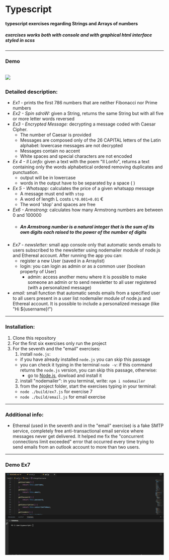 # **Typescript**
#### typescript exercises regarding Strings and Arrays of numbers
##### exercises works both with console and with graphical html interface styled in scss
---
### **Demo**
![](https://github.com/alessandraCo/typescript/blob/main/typescript.gif)
---
### **Detailed description:**
* *Ex1 -* prints the first 786 numbers that are neither Fibonacci nor Prime numbers
* *Ex2 - Spin sdroW:* given a String, returns the same String but with all five or more letter words reversed
* *Ex3 - Encrypted Message:* decrypting a message coded with Caesar Cipher. 
    * The number of Caesar is provided
    * Messages are composed only of the 26 CAPITAL letters of the Latin alphabet: lowercase messages are not decrypted
    * Messages contain no accent
    * White spaces and special characters are not encoded
* *Ex 4 - Il Lonfo:* given a text with the poem "Il Lonfo", returns a text containing only the words alphabetical ordered removing duplicates and punctuation.
   * output will be in lowercase
   * words in the output have to be separated by a space ( )
* *Ex 5 - Whatsapp:* calculates the price of a given whatsapp message
   * A message must end with `stop`
   * A word of length L costs `L*0.001+0.01` €
   * The word 'stop' and spaces are free 
* *Ex6 - Armstrong:* calculates how many Armstrong numbers are between 0 and 100000 
   * ##### *An Armstrong number is a natural integer that is the sum of its own digits each raised to the power of the number of digits*
* *Ex7 - newsletter:* small app console only that automatic sends emails to users subscribed to the newsletter using nodemailer module of node.js and Ethereal account. After running the app you can:
   * register a new User (saved in a Arraylist)
   * login: you can login as admin or as a common user (boolean property of User)
     * admin: access another menu where it is possible to make someone an admin or to send newsletter to all user registered (with a personalized message)
* *email:* small function that automatic sends emails from a specified user to all users present in a user list nodemailer module of node.js and Ethereal account. It is possible to include a personalized message (like "Hi ${username}!")
---
### **Installation:**
1. Clone this repository
2. For the first six exercises only run the project
3. For the seventh and the "email" exercises:
   1. install `node.js`:
   *  if you have already installed `node.js` you can skip this passage
   * you can check it typing in the terminal `node -v`: if this command returns the `node.js` version, you can skip this passage, otherwise:
      * go to [Node.js](https://nodejs.org), dowload and install it
   2. install "nodemailer": in you terminal, write: `npm i nodemailer` 
   3. from the project folder, start the exercises typing in your terminal:
   * `node ./build/ex7.js` for exercise 7
   * `node ./build/email.js` for email exercise
---
### **Additional info:**
- Ethereal (used in the seventh and in the "email" exercise) is a fake SMTP service, completely free anti-transactional email service where messages never get delivered. It helped me fix the "concurrent connections limit exceeded" error that occurred every time trying to send emails from an outlook account to more than two users.
---
### **Demo** Ex7
![](https://github.com/alessandraCo/typescript/blob/main/ex7.gif)